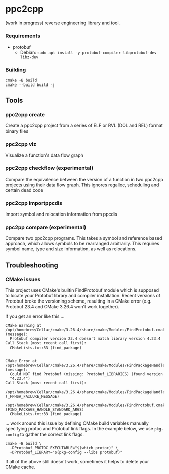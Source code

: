# ppc2cpp
(work in progress) reverse engineering library and tool.

### Requirements
- protobuf
  - Debian: `sudo apt install -y protobuf-compiler libprotobuf-dev libz-dev`

### Building
```
cmake -B build
cmake --build build -j
```

## Tools
### ppc2cpp create
Create a ppc2cpp project from a series of ELF or RVL (DOL and REL) format binary files
### ppc2cpp viz
Visualize a function's data flow graph
### ppc2cpp checkflow (experimental)
Compare the equivalence between the version of a function in two ppc2cpp projects using their data flow graph. This ignores regalloc, scheduling and certain dead code
### ppc2cpp importppcdis
Import symbol and relocation information from ppcdis
### ppc2pp compare (experimental)
Compare two ppc2cpp programs. This takes a symbol and reference based approach, which allows symbols to be rearranged arbitrarily. This requires symbol name, type and size information, as well as relocations.

## Troubleshooting

### CMake issues

This project uses CMake's builtin FindProtobuf module which is supposed
to locate your Protobuf library and compiler installation.  Recent
versions of Protobuf broke the versioning scheme, resulting in a CMake
error (e.g. Protobuf 23.4 and CMake 3.26.4 won't work together).

If you get an error like this ...

```
CMake Warning at /opt/homebrew/Cellar/cmake/3.26.4/share/cmake/Modules/FindProtobuf.cmake:524 (message):
  Protobuf compiler version 23.4 doesn't match library version 4.23.4
Call Stack (most recent call first):
  CMakeLists.txt:33 (find_package)


CMake Error at /opt/homebrew/Cellar/cmake/3.26.4/share/cmake/Modules/FindPackageHandleStandardArgs.cmake:230 (message):
  Could NOT find Protobuf (missing: Protobuf_LIBRARIES) (found version
  "4.23.4")
Call Stack (most recent call first):
  /opt/homebrew/Cellar/cmake/3.26.4/share/cmake/Modules/FindPackageHandleStandardArgs.cmake:600 (_FPHSA_FAILURE_MESSAGE)
  /opt/homebrew/Cellar/cmake/3.26.4/share/cmake/Modules/FindProtobuf.cmake:650 (FIND_PACKAGE_HANDLE_STANDARD_ARGS)
  CMakeLists.txt:33 (find_package)
```

... work around this issue by defining CMake build variables manually
specifying protoc and Protobuf link flags.  In the example below, we
use `pkg-config` to gather the correct link flags.

```
cmake -B build \
  -DProtobuf_PROTOC_EXECUTABLE="$(which protoc)" \
  -DProtobuf_LIBRARY="$(pkg-config --libs protobuf)"
```

If all of the above still doesn't work, sometimes it helps to delete
your CMake cache.
